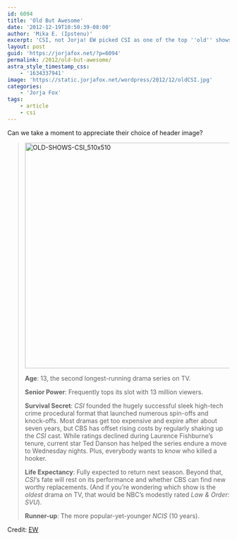 ```yaml
---
id: 6094
title: 'Old But Awesome'
date: '2012-12-19T10:50:39-08:00'
author: 'Mika E. (Ipstenu)'
excerpt: 'CSI, not Jorja! EW picked CSI as one of the top ''old'' shows on TV'
layout: post
guid: 'https://jorjafox.net/?p=6094'
permalink: /2012/old-but-awesome/
astra_style_timestamp_css:
    - '1634337941'
image: 'https://static.jorjafox.net/wordpress/2012/12/oldCSI.jpg'
categories:
    - 'Jorja Fox'
tags:
    - article
    - csi
---
```


Can we take a moment to appreciate their choice of header image?
<blockquote><a href="//static.jorjafox.net/wordpress/2012/12/OLD-SHOWS-CSI_510x510.jpg"><img class="alignnone size-full wp-image-6095" alt="OLD-SHOWS-CSI_510x510" src="//static.jorjafox.net/wordpress/2012/12/OLD-SHOWS-CSI_510x510.jpg" width="510" height="510" /></a>

**Age**: 13, the second longest-running drama series on TV.

**Senior Power**: Frequently tops its slot with 13 million viewers.

**Survival Secret**: _CSI_ founded the hugely successful sleek high-tech crime procedural format that launched numerous spin-offs and knock-offs. Most dramas get too expensive and expire after about seven years, but CBS has offset rising costs by regularly shaking up the _CSI_ cast. While ratings declined during Laurence Fishburne’s tenure, current star Ted Danson has helped the series endure a move to Wednesday nights. Plus, everybody wants to know who killed a hooker.

**Life Expectancy**: Fully expected to return next season. Beyond that, _CSI_‘s fate will rest on its performance and whether CBS can find new worthy replacements. (And if you’re wondering which show is the _oldest_ drama on TV, that would be NBC’s modestly rated _Law &amp; Order: SVU_).

**Runner-up**: The more popular-yet-younger _NCIS_ (10 years).</blockquote>
Credit: <a href="http://insidetv.ew.com/2012/12/19/old-hits/3/">EW</a>
